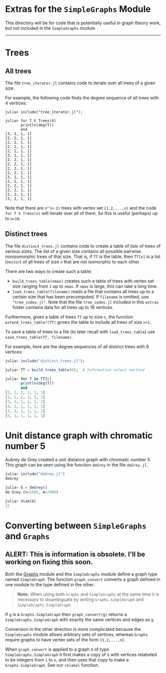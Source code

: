 # Extras for the `SimpleGraphs` Module

This directory will be for code that is potentially useful in graph theory work, 
but not included in the `SimpleGraphs` module.
<hr>

# Trees

## All trees

The file `tree_iterator.jl` contains code to iterate over all trees of a given size.

For example, the following code finds the degree sequence of all trees with 4 vertices:
```
julia> include("tree_iterator.jl");

julia> for T ∈ Trees(4)
       println(deg(T))
       end
[3, 1, 1, 1]
[2, 2, 1, 1]
[2, 2, 1, 1]
[2, 2, 1, 1]
[2, 2, 1, 1]
[3, 1, 1, 1]
[2, 2, 1, 1]
[2, 2, 1, 1]
[2, 2, 1, 1]
[2, 2, 1, 1]
[3, 1, 1, 1]
[2, 2, 1, 1]
[2, 2, 1, 1]
[2, 2, 1, 1]
[2, 2, 1, 1]
[3, 1, 1, 1]
```
Note that there are `n^(n-2)` trees with vertex set `{1,2,...,n}` and 
the code `for T ∈ Trees(n)` will iterate over all of them. So this is
useful (perhaps) up to `n=10`.

## Distinct trees

The file `distinct_trees.jl` contains code to create a table of lists of 
trees of various sizes. The list of a given size contains all possible 
pairwise nonisomorphic trees of that size. That is, if `TT` is the table,
then `TT[n]` is a list (`Vector`) of all trees of size `n` that are not
isomorphic to each other.

There are two ways to create such a table:
+ `build_trees_table(nmax)` creates such a table of trees with vertex set size ranging from `1` up to `nmax`. If `nmax` is large, this can take a long time.
+ `load_trees_table(filename)` reads a file that contains all trees up to a certain size that has been precomputed. If `filename` is omitted, use `"tree_codes.jl"`. Note 
that the file `tree_codes.jl` included in this `extras` folder contains 
data for all trees up to 18 vertices.

Furthermore, given a table of trees `TT` up to size `n`, 
the function `extend_trees_table!(TT)` grows the table to include all trees of 
size `n+1`. 

To save a table of trees to a file (to later recall with `load_trees_table`) use 
`save_trees_table(TT, filename)`.

For example, here are the degree sequences of all distinct trees with 6 vertices:

```julia
julia> include("distinct_trees.jl");

julia> TT = build_trees_table(6);  # Information output omitted

julia> for T in TT[6]
       println(deg(T))
       end
[2, 2, 2, 2, 1, 1]
[3, 2, 2, 1, 1, 1]
[3, 3, 1, 1, 1, 1]
[4, 2, 1, 1, 1, 1]
[3, 2, 2, 1, 1, 1]
[5, 1, 1, 1, 1, 1]
```

# Unit distance graph with chromatic number 5

Aubrey de Grey created a unit distance graph with chromatic number 5. This graph can be seen using the function `deGrey` in the file `deGrey.jl`.

```julia
julia> include("deGrey.jl")
deGrey

julia> G = deGrey()
de Grey (n=1585, m=7909)

julia> diam(G)
12
```

# Converting between `SimpleGraphs` and  `Graphs` 

## ALERT: This is information is obsolete. I'll be working on fixing this soon.


Both the [Graphs](https://github.com/JuliaGraphs/Graphs.jl) module and this `SimpleGraphs` module define a graph type named `SimpleGraph`. The function `graph_convert` converts a graph defined in one 
module to the type defined in the other. 

> **Note:** When using both `Graphs` and `SimpleGraphs` at the same time it is necessary to disambiguate by writing `Graphs.SimpleGraph` and `SimpleGraphs.SimpleGraph`.

If `g` is a `Graphs.SimpleGraph` then `graph_convert(g)` returns a 
`SimpleGraphs.SimpleGraph` with exactly the same vertices and edges as `g`.

Conversion in the other direction is more complicated because the `SimpleGraphs` 
module allows  arbitrary sets of vertices, whereas `Graphs` require graphs to have 
vertex sets of the form `{1,2,...,n}`. 

When `graph_convert` is applied to a graph `G`
of type `SimpleGraphs.SimpleGraph` it first makes a copy of `G` with vertices 
relabeled to be integers from `1` to `n`, and then uses that copy to make a 
`Graphs.SimpleGraph`. See our `relabel` function.